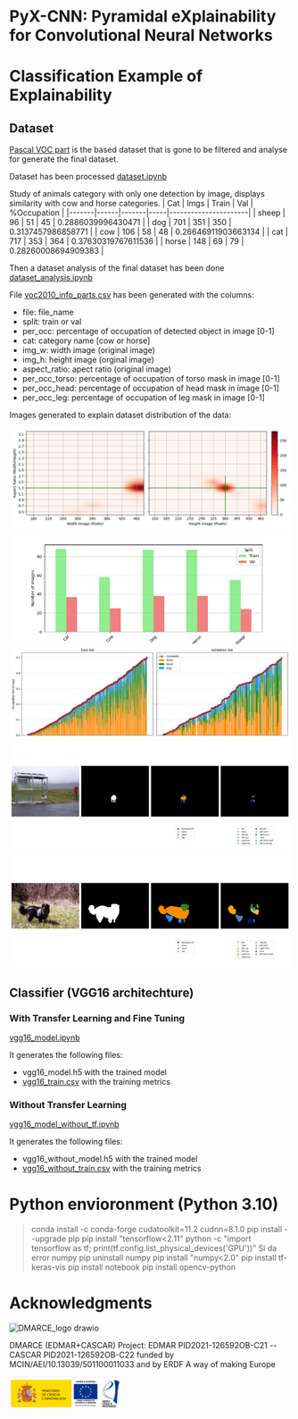 # PyX-CNN: Pyramidal eXplainability for Convolutional Neural Networks


# Classification Example of Explainability

## Dataset

[Pascal VOC part](http://roozbehm.info/pascal-parts/pascal-parts.html) is the based dataset that is gone to be filtered and analyse for generate the final dataset.

Dataset has been processed
[dataset.ipynb](https://github.com/uleroboticsgroup/PyX-CNN/blob/main/dataset.ipynb)

Study of animals category with only one detection by image, displays similarity with cow and horse categories.
| Cat   | Imgs | Train | Val | %Occupation          |
|-------|------|-------|-----|----------------------|
| sheep | 96   | 51    | 45  | 0.2886039996430471  |
| dog   | 701  | 351   | 350 | 0.3137457986858771  |
| cow   | 106  | 58    | 48  | 0.26646911903663134 |
| cat   | 717  | 353   | 364 | 0.37630319767611536 |
| horse | 148  | 69    | 79  | 0.28260008694909383 |

Then a dataset analysis of the final dataset has been done
[dataset_analysis.ipynb](https://github.com/uleroboticsgroup/PyX-CNN/blob/main/dataset_analysis.ipynb)

File [voc2010_info_parts.csv](https://github.com/uleroboticsgroup/PyX-CNN/blob/main/voc2010_info.csv) has been generated with the columns:
- file: file_name
- split: train or val
- per_occ: percentage of occupation of detected object in image [0-1]
- cat: category name [cow or horse]
- img_w: width image (original image)
- img_h: height image (orginal image)
- aspect_ratio: apect ratio (original image)
- per_occ_torso: percentage of occupation of torso mask in image [0-1]
- per_occ_head: percentage of occupation of head mask in image [0-1]
- per_occ_leg: percentage of occupation of leg mask in image [0-1]

Images generated to explain dataset distribution of the data:

![dataset_ratios](https://github.com/uleroboticsgroup/PyX-CNN/blob/main/images/dataset_ratios.png)
![dataset_splits](https://github.com/uleroboticsgroup/PyX-CNN/blob/main/images/dataset_splits.png)
![parts_occupation](https://github.com/uleroboticsgroup/PyX-CNN/blob/main/images/parts_occupation.png)
![parts_sample_cow](https://github.com/uleroboticsgroup/PyX-CNN/blob/main/images/parts_sample_cow.png)
![parts_sample_horse](https://github.com/uleroboticsgroup/PyX-CNN/blob/main/images/parts_sample_horse.png)


## Classifier (VGG16 architechture)

### With Transfer Learning and Fine Tuning

[vgg16_model.ipynb](https://github.com/uleroboticsgroup/PyX-CNN/blob/main/vgg16_model.ipynb)

It generates the following files:
- vgg16_model.h5 with the trained model
- [vgg16_train.csv](https://github.com/uleroboticsgroup/PyX-CNN/blob/main/vgg16_train.csv) with the training metrics

### Without Transfer Learning

[vgg16_model_without_tf.ipynb](https://github.com/uleroboticsgroup/PyX-CNN/blob/main/vgg16_model_without_tf.ipynb)

It generates the following files:
- vgg16_without_model.h5 with the trained model
- [vgg16_without_train.csv](https://github.com/uleroboticsgroup/PyX-CNN/blob/main/vgg16_without_train.csv) with the training metrics



# Python envioronment (Python 3.10)

> conda install -c conda-forge cudatoolkit=11.2 cudnn=8.1.0
> pip install --upgrade pip
> pip install "tensorflow<2.11"
> python -c "import tensorflow as tf; print(tf.config.list_physical_devices('GPU'))"
Si da error numpy
> pip uninstall numpy
> pip install "numpy<2.0"
> pip install tf-keras-vis
> pip install notebook
> pip install opencv-python


# Acknowledgments

<img src="https://user-images.githubusercontent.com/3810011/192087445-9aa45366-1fec-41f5-a7c9-fa612901ecd9.png" alt="DMARCE_logo drawio" width="200"/>

DMARCE (EDMAR+CASCAR) Project: EDMAR PID2021-126592OB-C21 -- CASCAR PID2021-126592OB-C22 funded by MCIN/AEI/10.13039/501100011033 and by ERDF A way of making Europe

<img src="https://raw.githubusercontent.com/DMARCE-PROJECT/DMARCE-PROJECT.github.io/main/logos/micin-uefeder-aei.png" alt="DMARCE_EU eu_logo" width="200"/>
